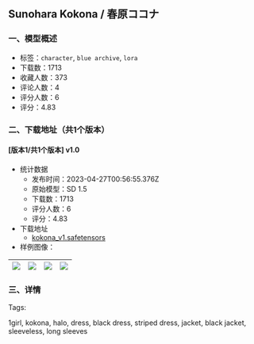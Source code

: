 ## Sunohara Kokona / 春原ココナ
### 一、模型概述

- 标签：`character`, `blue archive`, `lora`
- 下载数：1713
- 收藏人数：373
- 评论人数：4
- 评分人数：6
- 评分：4.83

### 二、下载地址（共1个版本）

#### [版本1/共1个版本] v1.0

- 统计数据
  - 发布时间：2023-04-27T00:56:55.376Z
  - 原始模型：SD 1.5
  - 下载数：1713
  - 评分人数：6
  - 评分：4.83
- 下载地址
  - [kokona_v1.safetensors](https://civitai.com/api/download/models/56317)
- 样例图像：

| <img src="https://image.civitai.com/xG1nkqKTMzGDvpLrqFT7WA/a56c0719-18d1-4714-92e9-ff68b4e34400/width=450/610567.jpeg" /> | <img src="https://image.civitai.com/xG1nkqKTMzGDvpLrqFT7WA/39529723-5843-4a99-9035-4520b1c53500/width=450/610458.jpeg" /> | <img src="https://image.civitai.com/xG1nkqKTMzGDvpLrqFT7WA/466f1093-532b-4b3e-ea1a-49babc751e00/width=450/610465.jpeg" /> | <img src="https://image.civitai.com/xG1nkqKTMzGDvpLrqFT7WA/ac544c08-4908-48c3-a089-923066a36000/width=450/624177.jpeg" /> |
| ---- | ---- | ---- | ---- |


### 三、详情
<p>Tags:</p><p>1girl, kokona, halo, dress, black dress, striped dress, jacket, black jacket, sleeveless, long sleeves</p>